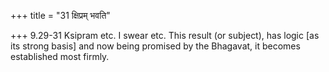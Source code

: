 +++
title = "31 क्षिप्रम् भवति"

+++
9.29-31 Ksipram etc. I swear etc. This result (or subject), has logic
\[as its strong basis\] and now being promised by the Bhagavat, it
becomes established most firmly.
